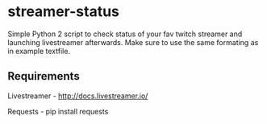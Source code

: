 # streamer-status
Simple Python 2 script to check status of your fav twitch streamer and launching livestreamer afterwards.
Make sure to use the same formating as in example textfile.
## Requirements
Livestreamer - http://docs.livestreamer.io/

Requests - pip install requests
